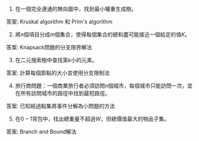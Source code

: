 

1. 在一個完全連通的無向圖中，找到最小權重生成樹。 

答案: Kruskal algorithm 和 Prim's algorithm 

2. 將$n$個項目分成$m$個集合，使得每個集合的總和盡可能接近一個給定的值$K$。 

答案: Knapsack問題的分支限界解法 

3. 在二元搜索樹中查找第$k$小的元素。 

答案: 計算每個節點的大小並使用分支限制法 

4. 旅行商問題：一個商業旅行者必須訪問$n$個城市，每個城市只能訪問一次，並在所有訪問城市的路徑中找到最短路徑。 

答案: 已知經過點集將事件分解為小問題的方法 

5. 在$0-1$背包中，找出總重量不超過$W$，但總價值最大的物品子集。 

答案: Branch and Bound解法